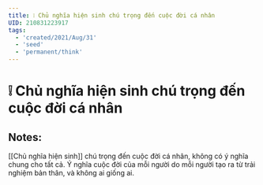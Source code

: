 ```yaml
---
title: ❕ Chủ nghĩa hiện sinh chú trọng đến cuộc đời cá nhân
UID: 210831223917
tags:
  - 'created/2021/Aug/31'
  - 'seed'
  - 'permanent/think'
---
```

# ❕ Chủ nghĩa hiện sinh chú trọng đến cuộc đời cá nhân

## Notes:
[[Chủ nghĩa hiện sinh]] chú trọng đến cuộc đời cá nhân, không có ý nghĩa chung cho tất cả. Ý nghĩa cuộc đời của mỗi người do mỗi người tạo ra từ trải nghiệm bản thân, và không ai giống ai.

